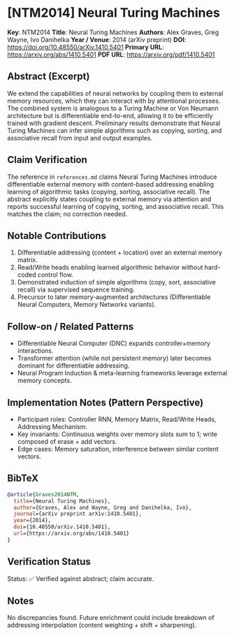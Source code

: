 # [NTM2014] Neural Turing Machines

**Key**: NTM2014
**Title**: Neural Turing Machines
**Authors**: Alex Graves, Greg Wayne, Ivo Danihelka
**Year / Venue**: 2014 (arXiv preprint)
**DOI**: <https://doi.org/10.48550/arXiv.1410.5401>
**Primary URL**: <https://arxiv.org/abs/1410.5401>
**PDF URL**: <https://arxiv.org/pdf/1410.5401>

## Abstract (Excerpt)

We extend the capabilities of neural networks by coupling them to external memory resources, which they can interact with by attentional processes. The combined system is analogous to a Turing Machine or Von Neumann architecture but is differentiable end-to-end, allowing it to be efficiently trained with gradient descent. Preliminary results demonstrate that Neural Turing Machines can infer simple algorithms such as copying, sorting, and associative recall from input and output examples.

## Claim Verification

The reference in `references.md` claims Neural Turing Machines introduce differentiable external memory with content-based addressing enabling learning of algorithmic tasks (copying, sorting, associative recall). The abstract explicitly states coupling to external memory via attention and reports successful learning of copying, sorting, and associative recall. This matches the claim; no correction needed.

## Notable Contributions

1. Differentiable addressing (content + location) over an external memory matrix.
1. Read/Write heads enabling learned algorithmic behavior without hard-coded control flow.
1. Demonstrated induction of simple algorithms (copy, sort, associative recall) via supervised sequence training.
1. Precursor to later memory-augmented architectures (Differentiable Neural Computers, Memory Networks variants).

## Follow-on / Related Patterns

- Differentiable Neural Computer (DNC) expands controller+memory interactions.
- Transformer attention (while not persistent memory) later becomes dominant for differentiable addressing.
- Neural Program Induction & meta-learning frameworks leverage external memory concepts.

## Implementation Notes (Pattern Perspective)

- Participant roles: Controller RNN, Memory Matrix, Read/Write Heads, Addressing Mechanism.
- Key invariants: Continuous weights over memory slots sum to 1; write composed of erase + add vectors.
- Edge cases: Memory saturation, interference between similar content vectors.

## BibTeX

```bibtex
@article{Graves2014NTM,
  title={Neural Turing Machines},
  author={Graves, Alex and Wayne, Greg and Danihelka, Ivo},
  journal={arXiv preprint arXiv:1410.5401},
  year={2014},
  doi={10.48550/arXiv.1410.5401},
  url={https://arxiv.org/abs/1410.5401}
}
```

## Verification Status

Status: ✅ Verified against abstract; claim accurate.

## Notes

No discrepancies found. Future enrichment could include breakdown of addressing interpolation (content weighting + shift + sharpening).
